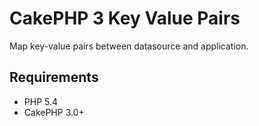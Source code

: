 # CakePHP 3 Key Value Pairs

Map key-value pairs between datasource and application.

## Requirements

* PHP 5.4
* CakePHP 3.0+